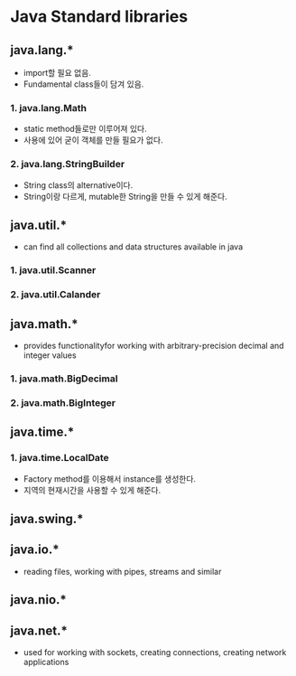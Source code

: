 # Java Standard libraries

## java.lang.*
  - import할 필요 없음.
  - Fundamental class들이 담겨 있음.

### 1. java.lang.Math
  - static method들로만 이루어져 있다.
  - 사용에 있어 굳이 객체를 만들 필요가 없다.

### 2. java.lang.StringBuilder
  - String class의 alternative이다.
  - String이랑 다르게, mutable한 String을 만들 수 있게 해준다.

## java.util.*
  - can find all collections and data structures available in java
  
### 1. java.util.Scanner

### 2. java.util.Calander

## java.math.*
  - provides functionalityfor working with arbitrary-precision decimal and integer values

### 1. java.math.BigDecimal

### 2. java.math.BigInteger

## java.time.*

### 1. java.time.LocalDate
  - Factory method를 이용해서 instance를 생성한다.
  - 지역의 현재시간을 사용할 수 있게 해준다.

## java.swing.*

## java.io.*
  - reading files, working with pipes, streams and similar

## java.nio.*

## java.net.*
  - used for working with sockets, creating connections, creating network applications
